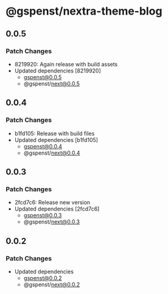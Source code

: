 # @gspenst/nextra-theme-blog

## 0.0.5

### Patch Changes

- 8219920: Again release with build assets
- Updated dependencies [8219920]
  - gspenst@0.0.5
  - @gspenst/next@0.0.5

## 0.0.4

### Patch Changes

- b1fd105: Release with build files
- Updated dependencies [b1fd105]
  - gspenst@0.0.4
  - @gspenst/next@0.0.4

## 0.0.3

### Patch Changes

- 2fcd7c6: Release new version
- Updated dependencies [2fcd7c6]
  - gspenst@0.0.3
  - @gspenst/next@0.0.3

## 0.0.2

### Patch Changes

- Updated dependencies
  - gspenst@0.0.2
  - @gspenst/next@0.0.2
